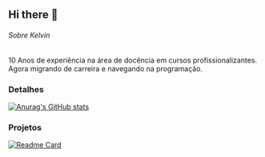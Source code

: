 ## Hi there 👋

###### Sobre Kelvin

10 Anos de experiência na área de docência em cursos profissionalizantes. Agora migrando de carreira e navegando na programação. 

### Detalhes

[![Anurag's GitHub stats](https://github-readme-stats.vercel.app/api?username=kelvindutra3012&show_icons=true&theme=dark)](https://github.com/anuraghazra/github-readme-stats)

### Projetos

[![Readme Card](https://github-readme-stats.vercel.app/api/pin/?username=kelvindutra3012&repo=curso_frontend_ebac.github.io&theme=dark)](https://github.com/anuraghazra/github-readme-stats)
